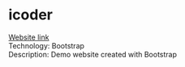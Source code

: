 # icoder
<a href="https://icoder-project.netlify.app" target="_blank">Website link<a/>
<br>
Technology: Bootstrap
<br>
Description: Demo website created with Bootstrap
